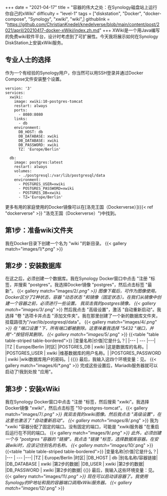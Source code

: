 +++
date = "2021-04-17"
title = "容器的伟大之处：在Synology磁盘站上运行你自己的xWiki"
difficulty = "level-1"
tags = ["diskstation", "Docker", "docker-compose", "Synology", "xwiki", "wiki",]
githublink = "https://github.com/ChristianKnedel/knedelverse/blob/main/content/post/2021/april/20210417-docker-xWiki/index.zh.md"
+++
XWiki是一个用Java编写的免费wiki软件平台，设计时考虑到了可扩展性。今天我将展示如何在Synology DiskStation上安装xWiki服务。
## 专业人士的选择
作为一个有经验的Synology用户，你当然可以用SSH登录并通过Docker Compose文件安装整个设置。
```
version: '3'
services:
  xwiki:
    image: xwiki:10-postgres-tomcat
    restart: always
    ports:
      - 8080:8080
    links:
      - db
    environment:
      DB_HOST: db
      DB_DATABASE: xwiki
      DB_DATABASE: xwiki
      DB_PASSWORD: xwiki
      TZ: 'Europe/Berlin'

  db:
    image: postgres:latest
    restart: always
    volumes:
      - ./postgresql:/var/lib/postgresql/data
    environment:
      - POSTGRES_USER=xwiki
      - POSTGRES_PASSWORD=xwiki
      - POSTGRES_DB=xwiki
      - TZ='Europe/Berlin'

```
更多有用的家庭使用的Docker镜像可以在[洛克王国（Dockerverse）]({{< ref "dockerverse" >}} "洛克王国（Dockerverse）")中找到。
## 第1步：准备wiki文件夹
我在Docker目录下创建一个名为 "wiki "的新目录。
{{< gallery match="images/1/*.png" >}}

## 第2步：安装数据库
在这之后，必须创建一个数据库。我在Synology Docker窗口中点击 "注册 "标签，并搜索 "postgres"。我选择Docker镜像 "postgres"，然后点击标签 "最新"。
{{< gallery match="images/2/*.png" >}}
图像下载后，可作为图像使用。Docker区分了2种状态，容器 "动态状态 "和镜像（固定状态）。在我们从镜像中创建一个容器之前，必须进行一些设置。 我双击我的postgres镜像。
{{< gallery match="images/3/*.png" >}}
然后我点击 "高级设置"，激活 "自动重新启动"。我选择 "卷 "选项卡并点击 "添加文件夹"。我在那里创建了一个新的数据库文件夹，挂载路径为"/var/lib/postgresql/data"。
{{< gallery match="images/4/*.png" >}}
在 "端口设置 "下，所有端口都被删除。这意味着我选择 "5432 "端口，并用"-"按钮将其删除。
{{< gallery match="images/5/*.png" >}}
{{<table "table table-striped table-bordered">}}
|变量名称|价值|它是什么？|
|--- | --- |---|
|TZ	| Europe/Berlin	|时区|
|POSTGRES_DB	| xwiki |这是数据库的名称。|
|POSTGRES_USER	| xwiki |维基数据库的用户名称。|
|POSTGRES_PASSWORD	| xwiki |wiki数据库用户的密码。|
{{</table>}}
最后，我输入这四个环境变量：见。
{{< gallery match="images/6/*.png" >}}
完成这些设置后，Mariadb服务器就可以启动了!我到处按 "应用"。
## 第3步：安装xWiki
我在Synology Docker窗口中点击 "注册 "标签，然后搜索 "xwiki"。我选择Docker镜像 "xwiki"，然后点击标签 "10-postgres-tomcat"。
{{< gallery match="images/7/*.png" >}}
我双击我的xwiki图像。然后我点击 "高级设置"，在这里也激活了 "自动重新启动"。
{{< gallery match="images/8/*.png" >}}
我为 "xwiki "容器分配了固定的端口。没有固定的端口，可能是 "xwiki服务器 "在重启后运行在不同的端口。
{{< gallery match="images/9/*.png" >}}
此外，必须创建一个与 "postgres "容器的 "链接"。我点击 "链接 "标签，选择数据库容器。在安装wiki时，应该记住别名的名称。
{{< gallery match="images/10/*.png" >}}
{{<table "table table-striped table-bordered">}}
|变量名称|价值|它是什么？|
|--- | --- |---|
|TZ |	Europe/Berlin	|时区|
|DB_HOST	| db |别名名称/容器链接|
|DB_DATABASE	| xwiki	|第2步的数据|
|DB_USER	| xwiki	|第2步的数据|
|DB_PASSWORD	| xwiki |第2步的数据|
{{</table>}}
最后，我输入这些环境变量：见。
{{< gallery match="images/11/*.png" >}}
现在可以启动该容器了。我使用Synology的IP地址和我的容器端口调用xWiki服务器。
{{< gallery match="images/12/*.png" >}}